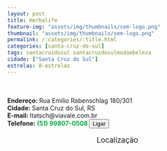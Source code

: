 ```yaml
---
layout: post
title: Herbalife
feature-img: "assets/img/thumbnails/sem-logo.png"
thumbnail: "assets/img/thumbnails/sem-logo.png"
permalink: /:categories/:title.html
categories: [santa-cruz-do-sul]
tags: santacruzdosul santacruzdosulmodaebeleza
cidade: ["Santa Cruz do Sul"]
estrelas: 0-estrelas
---
```

<!-- more --><br />
 <br/>
<b>Endereço: </b>Rua Emilio Rabenschlag 180/301<br />
<b>Cidade: </b>Santa Cruz do Sul, RS<br />
<b>E-mail: </b>ltatsch@viavale.com.br<br />
<b>Telefone: <span style="color: #00ab3a;">(51) 99807-0508</span> <a href="tel:51998070508"><button class="ligar">Ligar</button></a></b><br />
<br />
<style>
      #map {
        height: 400px;
        width: 100%;
       }
    </style>

<div style="font-size: larger; text-align: center;">
Localização</div>
<div id="map">
<script>
      function initMap() {
        var uluru = {lat: -29.7080909, lng: -52.4287804};
        var map = new google.maps.Map(document.getElementById('map'), {
          zoom: 17,
          center: uluru
        });
        var marker = new google.maps.Marker({
          position: uluru,
          map: map
        });
      }
    </script>
    <script async="" defer="" src="https://maps.googleapis.com/maps/api/js?key=AIzaSyCck-jhcLX7iaqvW5q898KwuoSUBpG-7qE&callback=initMap">
    </script>
</div>
